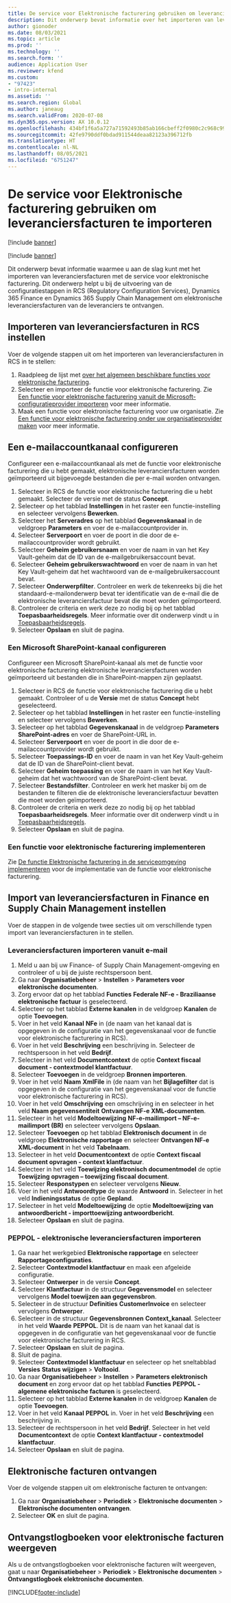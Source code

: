 ```yaml
---
title: De service voor Elektronische facturering gebruiken om leveranciersfacturen te importeren
description: Dit onderwerp bevat informatie over het importeren van leveranciersfacturen met de service voor elektronische facturering.
author: gionoder
ms.date: 08/03/2021
ms.topic: article
ms.prod: ''
ms.technology: ''
ms.search.form: ''
audience: Application User
ms.reviewer: kfend
ms.custom:
- "97423"
- intro-internal
ms.assetid: ''
ms.search.region: Global
ms.author: janeaug
ms.search.validFrom: 2020-07-08
ms.dyn365.ops.version: AX 10.0.12
ms.openlocfilehash: 434bf1f6a5a727a71592493b85ab166cbeff2f0980c2c968c99973a03f4dc660
ms.sourcegitcommit: 42fe9790ddf0bdad911544deaa82123a396712fb
ms.translationtype: HT
ms.contentlocale: nl-NL
ms.lasthandoff: 08/05/2021
ms.locfileid: "6751247"
---
```

# <a name="use-the-electronic-invoicing-service-to-import-vendor-invoices"></a>De service voor Elektronische facturering gebruiken om leveranciersfacturen te importeren

[!include [banner](../includes/banner.md)]

[!include [banner](../includes/preview-banner.md)]

Dit onderwerp bevat informatie waarmee u aan de slag kunt met het importeren van leveranciersfacturen met de service voor elektronische facturering. Dit onderwerp helpt u bij de uitvoering van de configuratiestappen in RCS (Regulatory Configuration Services), Dynamics 365 Finance en Dynamics 365 Supply Chain Management om elektronische leveranciersfacturen van de leveranciers te ontvangen.

## <a name="set-up-vendor-invoice-import-in-rcs"></a>Importeren van leveranciersfacturen in RCS instellen
Voer de volgende stappen uit om het importeren van leveranciersfacturen in RCS in te stellen:

1. Raadpleeg de lijst met [over het algemeen beschikbare functies voor elektronische facturering](e-invoicing-configuration-rcs.md#generally-available-features).
2. Selecteer en importeer de functie voor elektronische facturering. Zie [Een functie voor elektronische facturering vanuit de Microsoft-configuratieprovider importeren](e-invoicing-get-started.md#import-an-electronic-invoicing-feature-from-the-microsoft-configuration-provider) voor meer informatie.
3. Maak een functie voor elektronische facturering voor uw organisatie. Zie [Een functie voor elektronische facturering onder uw organisatieprovider maken](e-invoicing-get-started.md#create-an-electronic-invoicing-feature-under-your-organization-provider) voor meer informatie.

## <a name="configure-an-email-account-channel"></a>Een e-mailaccountkanaal configureren

Configureer een e-mailaccountkanaal als met de functie voor elektronische facturering die u hebt gemaakt, elektronische leveranciersfacturen worden geïmporteerd uit bijgevoegde bestanden die per e-mail worden ontvangen.

1. Selecteer in RCS de functie voor elektronische facturering die u hebt gemaakt. Selecteer de versie met de status **Concept**.
2. Selecteer op het tabblad **Instellingen** in het raster een functie-instelling en selecteer vervolgens **Bewerken**.
3. Selecteer het **Serveradres** op het tabblad **Gegevenskanaal** in de veldgroep **Parameters** en voer de e-mailaccountprovider in.
4. Selecteer **Serverpoort** en voer de poort in die door de e-mailaccountprovider wordt gebruikt.
5. Selecteer **Geheim gebruikersnaam** en voer de naam in van het Key Vault-geheim dat de ID van de e-mailgebruikersaccount bevat.
6. Selecteer **Geheim gebruikerswachtwoord** en voer de naam in van het Key Vault-geheim dat het wachtwoord van de e-mailgebruikersaccount bevat.
7. Selecteer **Onderwerpfilter**. Controleer en werk de tekenreeks bij die het standaard-e-mailonderwerp bevat ter identificatie van de e-mail die de elektronische leveranciersfactuur bevat die moet worden geïmporteerd.
8. Controleer de criteria en werk deze zo nodig bij op het tabblad **Toepasbaarheidsregels**. Meer informatie over dit onderwerp vindt u in [Toepasbaarheidsregels](e-invoicing-configuration-rcs.md#applicability-rules).
9. Selecteer **Opslaan** en sluit de pagina.

### <a name="configure-a-microsoft-sharepoint-channel"></a>Een Microsoft SharePoint-kanaal configureren

Configureer een Microsoft SharePoint-kanaal als met de functie voor elektronische facturering elektronische leveranciersfacturen worden geïmporteerd uit bestanden die in SharePoint-mappen zijn geplaatst.

1. Selecteer in RCS de functie voor elektronische facturering die u hebt gemaakt. Controleer of u de **Versie** met de status **Concept** hebt geselecteerd.
2. Selecteer op het tabblad **Instellingen** in het raster een functie-instelling en selecteer vervolgens **Bewerken**.
3. Selecteer op het tabblad **Gegevenskanaal** in de veldgroep **Parameters** **SharePoint-adres** en voer de SharePoint-URL in.
4. Selecteer **Serverpoort** en voer de poort in die door de e-mailaccountprovider wordt gebruikt.
5. Selecteer **Toepassings-ID** en voer de naam in van het Key Vault-geheim dat de ID van de SharePoint-client bevat.
6. Selecteer **Geheim toepassing** en voer de naam in van het Key Vault-geheim dat het wachtwoord van de SharePoint-client bevat.
7. Selecteer **Bestandsfilter**. Controleer en werk het masker bij om de bestanden te filteren die de elektronische leveranciersfactuur bevatten die moet worden geïmporteerd.
8. Controleer de criteria en werk deze zo nodig bij op het tabblad **Toepasbaarheidsregels**. Meer informatie over dit onderwerp vindt u in [Toepasbaarheidsregels](e-invoicing-configuration-rcs.md#applicability-rules).
9. Selecteer **Opslaan** en sluit de pagina.

### <a name="deploy-an-electronic-invoicing-feature"></a>Een functie voor elektronische facturering implementeren

Zie [De functie Elektronische facturering in de serviceomgeving implementeren](e-invoicing-get-started.md#deploy-the-electronic-invoicing-feature-to-service-environment) voor de implementatie van de functie voor elektronische facturering.

## <a name="set-up-vendor-invoice-import-in-finance-and-supply-chain-management"></a>Import van leveranciersfacturen in Finance en Supply Chain Management instellen
Voer de stappen in de volgende twee secties uit om verschillende typen import van leveranciersfacturen in te stellen.

### <a name="import-vendor-invoices-from-email"></a>Leveranciersfacturen importeren vanuit e-mail

1. Meld u aan bij uw Finance- of Supply Chain Management-omgeving en controleer of u bij de juiste rechtspersoon bent.
2. Ga naar **Organisatiebeheer** > **Instellen** > **Parameters voor elektronische documenten**.
3. Zorg ervoor dat op het tabblad **Functies** **Federale NF-e - Braziliaanse elektronische factuur** is geselecteerd.
4. Selecteer op het tabblad **Externe kanalen** in de veldgroep **Kanalen** de optie **Toevoegen**.
5. Voer in het veld **Kanaal** **NFe** in (de naam van het kanaal dat is opgegeven in de configuratie van het gegevenskanaal voor de functie voor elektronische facturering in RCS).
6. Voer in het veld **Beschrijving** een beschrijving in. Selecteer de rechtspersoon in het veld **Bedrijf**.
7. Selecteer in het veld **Documentcontext** de optie **Context fiscaal document - contextmodel klantfactuur**.
8. Selecteer **Toevoegen** in de veldgroep **Bronnen importeren**.
9. Voer in het veld **Naam** **XmlFile** in (de naam van het **Bijlagefilter** dat is opgegeven in de configuratie van het gegevenskanaal voor de functie voor elektronische facturering in RCS).
10. Voer in het veld **Omschrijving** een omschrijving in en selecteer in het veld **Naam gegevensentiteit** **Ontvangen NF-e XML-documenten**.
11. Selecteer in het veld **Modeltoewijzing** **NF-e-mailimport – NF-e-mailimport (BR)** en selecteer vervolgens **Opslaan**.
12. Selecteer **Toevoegen** op het tabblad **Elektronisch document** in de veldgroep **Elektronische rapportage** en selecteer **Ontvangen NF-e XML-document** in het veld **Tabelnaam**.
13. Selecteer in het veld **Documentcontext** de optie **Context fiscaal document opvragen - context klantfactuur**.
14. Selecteer in het veld **Toewijzing elektronisch documentmodel** de optie **Toewijzing opvragen – toewijzing fiscaal document**.
15. Selecteer **Responstypen** en selecteer vervolgens **Nieuw**.
16. Voer in het veld **Antwoordtype** de waarde **Antwoord** in. Selecteer in het veld **Indieningsstatus** de optie **Gepland**.
17. Selecteer in het veld **Modeltoewijzing** de optie **Modeltoewijzing van antwoordbericht - importtoewijzing antwoordbericht**.
18. Selecteer **Opslaan** en sluit de pagina.

### <a name="import-peppol-electronic-vendor-invoices"></a>PEPPOL - elektronische leveranciersfacturen importeren

1. Ga naar het werkgebied **Elektronische rapportage** en selecteer **Rapportageconfiguraties**.
2. Selecteer **Contextmodel klantfactuur** en maak een afgeleide configuratie.
3. Selecteer **Ontwerper** in de versie **Concept**.
4. Selecteer **Klantfactuur** in de structuur **Gegevensmodel** en selecteer vervolgens **Model toewijzen aan gegevensbron**.
5. Selecteer in de structuur **Definities** **CustomerInvoice** en selecteer vervolgens **Ontwerper**.
6. Selecteer in de structuur **Gegevensbronnen** **Context\_kanaal**. Selecteer in het veld **Waarde** **PEPPOL**. Dit is de naam van het kanaal dat is opgegeven in de configuratie van het gegevenskanaal voor de functie voor elektronische facturering in RCS. 
7. Selecteer **Opslaan** en sluit de pagina.
8. Sluit de pagina.
9. Selecteer **Contextmodel klantfactuur** en selecteer op het sneltabblad **Versies** **Status wijzigen** > **Voltooid**.
10. Ga naar **Organisatiebeheer** > **Instellen** > **Parameters elektronisch document** en zorg ervoor dat op het tabblad **Functies** **PEPPOL - algemene elektronische facturen** is geselecteerd. 
11. Selecteer op het tabblad **Externe kanalen** in de veldgroep **Kanalen** de optie **Toevoegen**.
12. Voer in het veld **Kanaal** **PEPPOL** in. Voer in het veld **Beschrijving** een beschrijving in.
13. Selecteer de rechtspersoon in het veld **Bedrijf**. Selecteer in het veld **Documentcontext** de optie **Context klantfactuur - contextmodel klantfactuur**.
14. Selecteer **Opslaan** en sluit de pagina.


## <a name="receive-electronic-invoices"></a>Elektronische facturen ontvangen
Voer de volgende stappen uit om elektronische facturen te ontvangen:

1. Ga naar **Organisatiebeheer** > **Periodiek** > **Elektronische documenten** > **Elektronische documenten ontvangen**.
2. Selecteer **OK** en sluit de pagina.

## <a name="view-receive-logs-for-electronic-invoices"></a>Ontvangstlogboeken voor elektronische facturen weergeven

Als u de ontvangstlogboeken voor elektronische facturen wilt weergeven, gaat u naar **Organisatiebeheer** > **Periodiek** > **Elektronische documenten** > **Ontvangstlogboek elektronische documenten**.


[!INCLUDE[footer-include](../../includes/footer-banner.md)]
